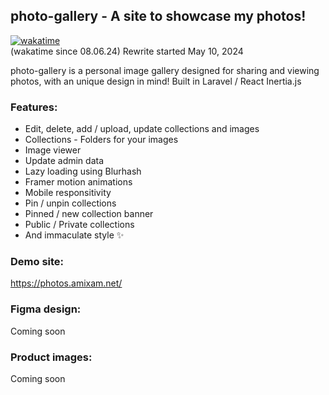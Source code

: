 ## photo-gallery - A site to showcase my photos!

[![wakatime](https://wakatime.com/badge/user/b9ae0171-376e-4d7d-9ceb-ea72185e2c2e/project/b6565a67-7e2a-48de-b88a-ca2f6c32e3bf.svg)](https://wakatime.com/badge/user/b9ae0171-376e-4d7d-9ceb-ea72185e2c2e/project/b6565a67-7e2a-48de-b88a-ca2f6c32e3bf)  
(wakatime since 08.06.24) Rewrite started May 10, 2024

photo-gallery is a personal image gallery designed for sharing and viewing photos, with an unique design in mind! Built in Laravel / React Inertia.js

### Features:

-   Edit, delete, add / upload, update collections and images
-   Collections - Folders for your images
-   Image viewer
-   Update admin data
-   Lazy loading using Blurhash
-   Framer motion animations
-   Mobile responsitivity
-   Pin / unpin collections
-   Pinned / new collection banner
-   Public / Private collections
-   And immaculate style ✨

### Demo site:

https://photos.amixam.net/

### Figma design:

Coming soon

### Product images:

Coming soon
